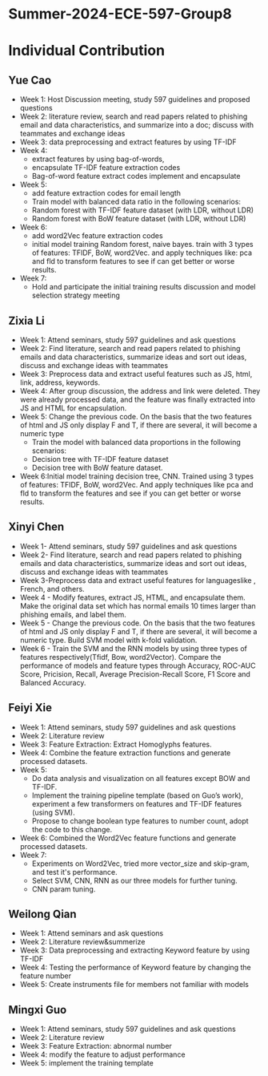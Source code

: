 # Summer-2024-ECE-597-Group8
# Individual Contribution

## Yue Cao
- Week 1: Host Discussion meeting, study 597 guidelines and proposed questions
- Week 2: literature review, search and read papers related to phishing email and data characteristics, and summarize into a doc; discuss with teammates and exchange ideas
- Week 3: data preprocessing and extract features by using TF-IDF
- Week 4:
  - extract features by using bag-of-words,
  - encapsulate TF-IDF feature extraction codes
  - Bag-of-word feature extract codes implement and encapsulate
- Week 5:
  - add feature extraction codes for email length
  - Train model with balanced data ratio in the following scenarios:
  - Random forest with TF-IDF feature dataset (with LDR, without LDR)
  - Random forest with BoW feature dataset (with LDR, without LDR)
- Week 6:
  - add word2Vec feature extraction codes
  - initial model training Random forest, naive bayes. train with 3 types of features: TFIDF, BoW, word2Vec. and apply techniques like: pca and fld to transform features to see if can get better or worse results.
- Week 7:
  - Hold and participate the initial training results discussion and model selection strategy meeting

## Zixia Li
- Week 1: Attend seminars, study 597 guidelines and ask questions
- Week 2: Find literature, search and read papers related to phishing emails and data characteristics, summarize ideas and sort out ideas, discuss and exchange ideas with teammates
- Week 3: Preprocess data and extract useful features such as JS, html, link, address, keywords.
- Week 4: After group discussion, the address and link were deleted. They were already processed data, and the feature was finally extracted into JS and HTML for encapsulation.
- Week 5: Change the previous code. On the basis that the two features of html and JS only display F and T, if there are several, it will become a numeric type
  - Train the model with balanced data proportions in the following scenarios:
  - Decision tree with TF-IDF feature dataset
  - Decision tree with BoW feature dataset.
- Week 6:Initial model training decision tree, CNN. Trained using 3 types of features: TFIDF, BoW, word2Vec. And apply techniques like pca and fld to transform the features and see if you can get better or worse results.

## Xinyi Chen
- Week 1- Attend seminars, study 597 guidelines and ask questions
- Week 2- Find literature, search and read papers related to phishing emails and data characteristics, summarize ideas and sort out ideas, discuss and exchange ideas with teammates
- Week 3-Preprocess data and extract useful features for languages ​​like , French, and others.         
- Week 4 - Modify features, extract JS, HTML, and encapsulate them. Make the original data set which has normal emails 10 times larger than phishing emails, and label them.
- Week 5 - Change the previous code. On the basis that the two features of html and JS only display F and T, if there are several, it will become a numeric type. Build SVM model with k-fold validation.
- Week 6 - Train the SVM and the RNN models by using three types of features respectively(Tfidf, Bow, word2Vector). Compare the performance of models and feature types through Accuracy, ROC-AUC Score, Pricision, Recall, Average Precision-Recall Score, F1 Score and Balanced Accuracy.

## Feiyi Xie
- Week 1: Attend seminars, study 597 guidelines and ask questions
- Week 2: Literature review
- Week 3: Feature Extraction: Extract Homoglyphs features. 
- Week 4: Combine the feature extraction functions and generate processed datasets. 
- Week 5:
  - Do data analysis and visualization on all features except BOW and TF-IDF. 
  - Implement the training pipeline template (based on Guo’s work), experiment a few transformers on features and TF-IDF features (using SVM). 
  - Propose to change boolean type features to number count, adopt the code to this change. 
- Week 6: Combined the Word2Vec feature functions and generate processed datasets.
- Week 7: 
  - Experiments on Word2Vec, tried more vector_size and skip-gram, and test it's performance. 
  - Select SVM, CNN, RNN as our three models for further tuning. 
  - CNN param tuning. 

## Weilong Qian

- Week 1: Attend seminars and ask questions
- Week 2: Literature review&summerize
- Week 3: Data preprocessing and extracting Keyword feature by using TF-IDF
- Week 4: Testing the performance of Keyword feature by changing the feature number
- Week 5:  Create instruments file for members not familiar with models  

## Mingxi Guo

- Week 1: Attend seminars, study 597 guidelines and ask questions
- Week 2: Literature review
- Week 3: Feature Extraction: abnormal number
- Week 4: modify the feature to adjust performance
- Week 5:  implement the training template


